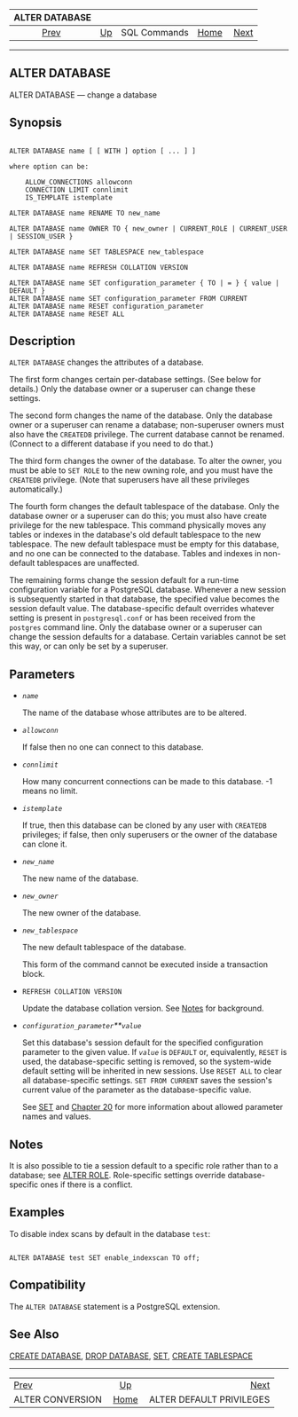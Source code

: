 

|                    ALTER DATABASE                    |                                        |              |                                                       |                                                                     |
| :--------------------------------------------------: | :------------------------------------- | :----------: | ----------------------------------------------------: | ------------------------------------------------------------------: |
| [Prev](sql-alterconversion.html "ALTER CONVERSION")  | [Up](sql-commands.html "SQL Commands") | SQL Commands | [Home](index.html "PostgreSQL 17devel Documentation") |  [Next](sql-alterdefaultprivileges.html "ALTER DEFAULT PRIVILEGES") |

***

## ALTER DATABASE

ALTER DATABASE — change a database

## Synopsis

```

ALTER DATABASE name [ [ WITH ] option [ ... ] ]

where option can be:

    ALLOW_CONNECTIONS allowconn
    CONNECTION LIMIT connlimit
    IS_TEMPLATE istemplate

ALTER DATABASE name RENAME TO new_name

ALTER DATABASE name OWNER TO { new_owner | CURRENT_ROLE | CURRENT_USER | SESSION_USER }

ALTER DATABASE name SET TABLESPACE new_tablespace

ALTER DATABASE name REFRESH COLLATION VERSION

ALTER DATABASE name SET configuration_parameter { TO | = } { value | DEFAULT }
ALTER DATABASE name SET configuration_parameter FROM CURRENT
ALTER DATABASE name RESET configuration_parameter
ALTER DATABASE name RESET ALL
```

## Description

`ALTER DATABASE` changes the attributes of a database.

The first form changes certain per-database settings. (See below for details.) Only the database owner or a superuser can change these settings.

The second form changes the name of the database. Only the database owner or a superuser can rename a database; non-superuser owners must also have the `CREATEDB` privilege. The current database cannot be renamed. (Connect to a different database if you need to do that.)

The third form changes the owner of the database. To alter the owner, you must be able to `SET ROLE` to the new owning role, and you must have the `CREATEDB` privilege. (Note that superusers have all these privileges automatically.)

The fourth form changes the default tablespace of the database. Only the database owner or a superuser can do this; you must also have create privilege for the new tablespace. This command physically moves any tables or indexes in the database's old default tablespace to the new tablespace. The new default tablespace must be empty for this database, and no one can be connected to the database. Tables and indexes in non-default tablespaces are unaffected.

The remaining forms change the session default for a run-time configuration variable for a PostgreSQL database. Whenever a new session is subsequently started in that database, the specified value becomes the session default value. The database-specific default overrides whatever setting is present in `postgresql.conf` or has been received from the `postgres` command line. Only the database owner or a superuser can change the session defaults for a database. Certain variables cannot be set this way, or can only be set by a superuser.

## Parameters

* *`name`*

    The name of the database whose attributes are to be altered.

* *`allowconn`*

    If false then no one can connect to this database.

* *`connlimit`*

    How many concurrent connections can be made to this database. -1 means no limit.

* *`istemplate`*

    If true, then this database can be cloned by any user with `CREATEDB` privileges; if false, then only superusers or the owner of the database can clone it.

* *`new_name`*

    The new name of the database.

* *`new_owner`*

    The new owner of the database.

* *`new_tablespace`*

    The new default tablespace of the database.

    This form of the command cannot be executed inside a transaction block.

* `REFRESH COLLATION VERSION`

    Update the database collation version. See [Notes](sql-altercollation.html#SQL-ALTERCOLLATION-NOTES "Notes") for background.

* *`configuration_parameter`**`value`*

    Set this database's session default for the specified configuration parameter to the given value. If *`value`* is `DEFAULT` or, equivalently, `RESET` is used, the database-specific setting is removed, so the system-wide default setting will be inherited in new sessions. Use `RESET ALL` to clear all database-specific settings. `SET FROM CURRENT` saves the session's current value of the parameter as the database-specific value.

    See [SET](sql-set.html "SET") and [Chapter 20](runtime-config.html "Chapter 20. Server Configuration") for more information about allowed parameter names and values.

## Notes

It is also possible to tie a session default to a specific role rather than to a database; see [ALTER ROLE](sql-alterrole.html "ALTER ROLE"). Role-specific settings override database-specific ones if there is a conflict.

## Examples

To disable index scans by default in the database `test`:

```

ALTER DATABASE test SET enable_indexscan TO off;
```

## Compatibility

The `ALTER DATABASE` statement is a PostgreSQL extension.

## See Also

[CREATE DATABASE](sql-createdatabase.html "CREATE DATABASE"), [DROP DATABASE](sql-dropdatabase.html "DROP DATABASE"), [SET](sql-set.html "SET"), [CREATE TABLESPACE](sql-createtablespace.html "CREATE TABLESPACE")

***

|                                                      |                                                       |                                                                     |
| :--------------------------------------------------- | :---------------------------------------------------: | ------------------------------------------------------------------: |
| [Prev](sql-alterconversion.html "ALTER CONVERSION")  |         [Up](sql-commands.html "SQL Commands")        |  [Next](sql-alterdefaultprivileges.html "ALTER DEFAULT PRIVILEGES") |
| ALTER CONVERSION                                     | [Home](index.html "PostgreSQL 17devel Documentation") |                                            ALTER DEFAULT PRIVILEGES |
